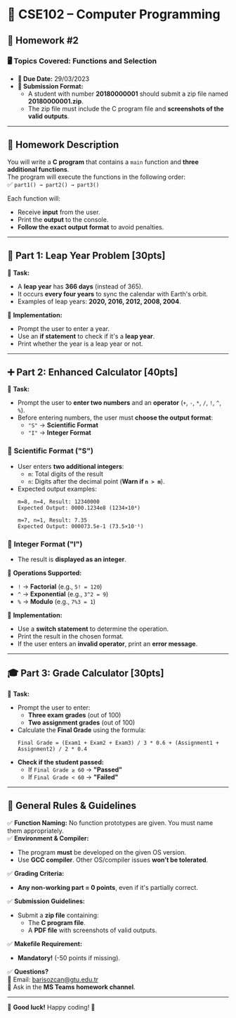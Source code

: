 # 📌 CSE102 – Computer Programming  
## 📝 Homework #2

### 🖥️ **Topics Covered:** Functions and Selection

- **📅 Due Date:** 29/03/2023  
- **📁 Submission Format:**  
  - A student with number **20180000001** should submit a zip file named **20180000001.zip**.
  - The zip file must include the C program file and **screenshots of the valid outputs**.

---

## 📌 **Homework Description**  

You will write a **C program** that contains a `main` function and **three additional functions**.  
The program will execute the functions in the following order:  
✅ `part1() → part2() → part3()`

Each function will:
- Receive **input** from the user.
- Print the **output** to the console.
- **Follow the exact output format** to avoid penalties.

---

## 🚀 **Part 1: Leap Year Problem [30pts]**
🔹 **Task:**  
- A **leap year** has **366 days** (instead of 365).
- It occurs **every four years** to sync the calendar with Earth's orbit.
- Examples of leap years: **2020, 2016, 2012, 2008, 2004**.

🔹 **Implementation:**
- Prompt the user to enter a year.
- Use an **if statement** to check if it's a **leap year**.
- Print whether the year is a leap year or not.

---

## ➕ **Part 2: Enhanced Calculator [40pts]**
🔹 **Task:**  
- Prompt the user to **enter two numbers** and an **operator** (`+`, `-`, `*`, `/`, `!`, `^`, `%`).
- Before entering numbers, the user must **choose the output format**:
  - `"S"` → **Scientific Format**
  - `"I"` → **Integer Format**

### 📌 **Scientific Format ("S")**
- User enters **two additional integers**:  
  - `m`: Total digits of the result  
  - `n`: Digits after the decimal point (**Warn if `n > m`**).
- Expected output examples:
  ```
  m=8, n=4, Result: 12340000
  Expected Output: 0000.1234e8 (1234×10⁴)
  ```
  ```
  m=7, n=1, Result: 7.35
  Expected Output: 000073.5e-1 (73.5×10⁻¹)
  ```

### 📌 **Integer Format ("I")**
- The result is **displayed as an integer**.

🔹 **Operations Supported:**
- `!` → **Factorial** (e.g., `5! = 120`)
- `^` → **Exponential** (e.g., `3^2 = 9`)
- `%` → **Modulo** (e.g., `7%3 = 1`)

🔹 **Implementation:**
- Use a **switch statement** to determine the operation.
- Print the result in the chosen format.
- If the user enters an **invalid operator**, print an **error message**.

---

## 🎓 **Part 3: Grade Calculator [30pts]**
🔹 **Task:**  
- Prompt the user to enter:
  - **Three exam grades** (out of 100)
  - **Two assignment grades** (out of 100)
- Calculate the **Final Grade** using the formula:
  ```
  Final Grade = (Exam1 + Exam2 + Exam3) / 3 * 0.6 + (Assignment1 + Assignment2) / 2 * 0.4
  ```
- **Check if the student passed:**
  - If `Final Grade ≥ 60` → **"Passed"**
  - If `Final Grade < 60` → **"Failed"**

---

## 📌 **General Rules & Guidelines**
✅ **Function Naming:** No function prototypes are given. You must name them appropriately.  
✅ **Environment & Compiler:**  
- The program **must** be developed on the given OS version.  
- Use **GCC compiler**. Other OS/compiler issues **won’t be tolerated**.  

✅ **Grading Criteria:**  
- **Any non-working part = 0 points**, even if it's partially correct.  

✅ **Submission Guidelines:**  
- Submit a **zip file** containing:
  - The **C program file**.
  - A **PDF file** with screenshots of valid outputs.

✅ **Makefile Requirement:**  
- **Mandatory!** (-50 points if missing).

✅ **Questions?**  
📧 Email: [barisozcan@gtu.edu.tr](mailto:barisozcan@gtu.edu.tr)  
💬 Ask in the **MS Teams homework channel**.

---

🚀 **Good luck!** Happy coding! 🎯  
